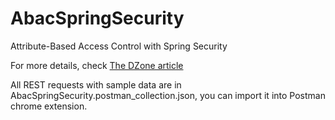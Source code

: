 # AbacSpringSecurity
Attribute-Based Access Control with Spring Security

For more details, check [The DZone article](https://dzone.com/articles/simple-attribute-based-access-control-with-spring)

All REST requests with sample data are in AbacSpringSecurity.postman_collection.json, you can import it into Postman chrome extension.
